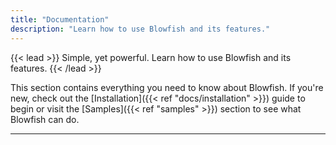 ```yaml
---
title: "Documentation"
description: "Learn how to use Blowfish and its features."
---
```


{{< lead >}}
Simple, yet powerful. Learn how to use Blowfish and its features.
{{< /lead >}}

This section contains everything you need to know about Blowfish. If you're new, check out the [Installation]({{< ref "docs/installation" >}}) guide to begin or visit the [Samples]({{< ref "samples" >}}) section to see what Blowfish can do.

---
